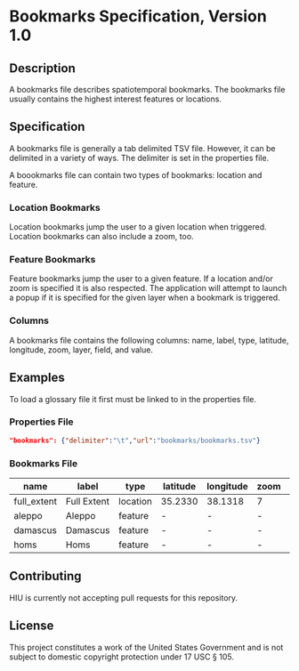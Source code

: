 Bookmarks Specification, Version 1.0
================

## Description

A bookmarks file describes spatiotemporal bookmarks. The bookmarks file usually contains the highest interest features or locations.

## Specification

A bookmarks file is generally a tab delimited TSV file.  However, it can be delimited in a variety of ways.  The delimiter is set in the properties file.

A boookmarks file can contain two types of bookmarks: location and feature.

### Location Bookmarks

Location bookmarks jump the user to a given location when triggered.  Location bookmarks can also include a zoom, too.

### Feature Bookmarks

Feature bookmarks jump the user to a given feature.  If a location and/or zoom is specified it is also respected.  The application will attempt to launch a popup if it is specified for the given layer when a bookmark is triggered.

### Columns

A bookmarks file contains the following columns: name, label, type, latitude, longitude, zoom, layer, field, and value.

## Examples

To load a glossary file it first must be linked to in the properties file.

### Properties File

```JSON
"bookmarks": {"delimiter":"\t","url":"bookmarks/bookmarks.tsv"}
```

### Bookmarks File

| name | label | type | latitude | longitude | zoom | layer | field | value |
| ---- | ----  | ---- | ----     | ----      | ---- | ----  | ----  | ----  |
| full_extent | Full Extent| location | 35.2330 | 38.1318 | 7 | -  | -  | -  |
| aleppo | Aleppo | feature | - | - | - | syria_pcodes_admin4  | name  | SY020000C1007  |
| damascus | Damascus | feature | - | - | - | syria_pcodes_admin4  | name  | SY010000C1001  |
| homs | Homs | feature | - | - | - | syria_pcodes_admin1  | name  | SY04  |

## Contributing

HIU is currently not accepting pull requests for this repository.

## License
This project constitutes a work of the United States Government and is not subject to domestic copyright protection under 17 USC § 105.

